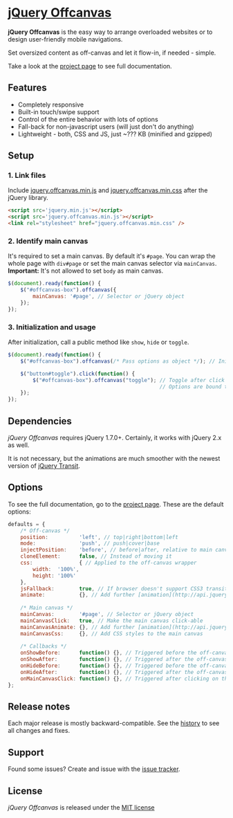 # [jQuery Offcanvas](http://christoph-heich.de/jquery-offcanvas/)

**jQuery Offcanvas** is the easy way to arrange overloaded websites or to design user-friendly mobile navigations.

Set oversized content as off-canvas and let it flow-in, if needed - simple.

Take a look at the [project page](http://christoph-heich.de/jquery-offcanvas/) to see full documentation.

## Features
 * Completely responsive
 * Built-in touch/swipe support
 * Control of the entire behavior with lots of options
 * Fall-back for non-javascript users (will just don't do anything)
 * Lightweight - both, CSS and JS, just ~??? KB (minified and gzipped)

## Setup

### 1. Link files

Include [jquery.offcanvas.min.js](https://github.com/cheich/jquery.offcanvas/blob/master/build/js/jquery.offcanvas.min.js) and [jquery.offcanvas.min.css](https://github.com/cheich/jquery.offcanvas/blob/master/build/css/jquery.offcanvas.min.css) after the jQuery library.

``` html
<script src='jquery.min.js'></script>
<script src='jquery.offcanvas.min.js'></script>
<link rel="stylesheet" href="jquery.offcanvas.min.css" />
```

### 2. Identify main canvas

It's required to set a main canvas. By default it's `#page`. You can wrap the whole page with `div#page` or set the main canvas selector via `mainCanvas`. **Important:** It's not allowed to set `body` as main canvas.

``` javascript
$(document).ready(function() {
    $("#offcanvas-box").offcanvas({
        mainCanvas: '#page', // Selector or jQuery object
    });
});
```

### 3. Initialization and usage

After initialization, call a public method like `show`, `hide` or `toggle`.

``` javascript
$(document).ready(function() {
    $("#offcanvas-box").offcanvas(/* Pass options as object */); // Initialization

    $("button#toggle").click(function() {
        $("#offcanvas-box").offcanvas("toggle"); // Toggle after click a button
                                                 // Options are bound to the element
    });
});
```

## Dependencies

*jQuery Offcanvas* requires jQuery 1.7.0+. Certainly, it works with jQuery 2.x as well.

It is not necessary, but the animations are much smoother with the newest version of [jQuery Transit](https://github.com/rstacruz/jquery.transit).

## Options

To see the full documentation, go to the [project page](http://christoph-heich.de/jquery-offcanvas/). These are the default options:

``` javascript
defaults = {
    /* Off-canvas */
    position:          'left', // top|right|bottom|left
    mode:              'push', // push|cover|base
    injectPosition:    'before', // before|after, relative to main canvas
    cloneElement:      false, // Instead of moving it
    css:               { // Applied to the off-canvas wrapper
        width:  '100%',
        height: '100%'
    },
    jsFallback:        true, // If browser doesn't support CSS3 transitions or Transit isn't available
    animate:           {}, // Add further [animation](http://api.jquery.com/animate/) properties/options
    
    /* Main canvas */
    mainCanvas:        '#page', // Selector or jQuery object
    mainCanvasClick:   true, // Make the main canvas click-able
    mainCanvasAnimate: {}, // Add further [animation](http://api.jquery.com/animate/) properties/options - Overwrites 'animate'
    mainCanvasCss:     {}, // Add CSS styles to the main canvas
    
    /* Callbacks */
    onShowBefore:      function() {}, // Triggered before the off-canvas is shown
    onShowAfter:       function() {}, // Triggered after the off-canvas is shown
    onHideBefore:      function() {}, // Triggered before the off-canvas is hidden
    onHideAfter:       function() {}, // Triggered after the off-canvas is hidden
    onMainCanvasClick: function() {}, // Triggered after clicking on the main canvas
};
```

## Release notes
Each major release is mostly backward-compatible.
See the [history](https://github.com/cheich/jquery.offcanvas/blob/master/HISTORY.md) to see all changes and fixes.

## Support
Found some issues? Create and issue with the [issue tracker](https://github.com/cheich/jquery.offcanvas/issues).

## License
*jQuery Offcanvas* is released under the [MIT license](https://github.com/cheich/jquery.offcanvas/blob/master/LINCENSE.md)
